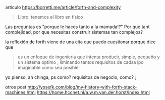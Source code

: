 articulo https://borretti.me/article/forth-and-complexity
>Libro: tenemos el libro en físico


Las preguntas es "porque le haces tanto a la mamada!?"
Por que tant complejidad,
por que necesitas construir sistemas tan complejos?


la reflexión de forth viene de una cita que puedo cuestionar porque dice que


> es un enfoque de ingenieria que intenta producir, simple, pequeño y un sistema optimo ,  liminando tantos requisitos de cadsa ipo imaginable  como sea posible

 yo pienso, ah chinga, ps como? requisitos de negocio, como?
 ;



otros post
http://yosefk.com/blog/my-history-with-forth-stack-machines.html
https://home.hccnet.nl/a.w.m.van.der.horst/index.html


